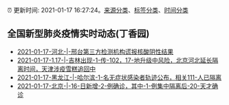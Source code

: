 :alarm_clock: 更新时间: 2021-01-17 16:27:24。[来源分类](../README.md)、[标签分类](../TAGS.md)、[时间分类](../TIMELINE.md)

## 全国新型肺炎疫情实时动态(丁香园)




- [2021-01-17-河北-|-邢台第三方检测机构谎报核酸阴性结果](http://app.cctv.com/special/cportal/detail/arti/index.html?id=ArtirAwKqTIVlmB8yiAPLqoP210117&isfromapp=1) 
- [2021-01-17-1.17-|-吉林出现-1-传-102，17-地升级中风险，北京河北延长隔离时间，天津涉疫雪糕追回中]() 
- [2021-01-17-黑龙江-|-哈尔滨-1-名无症状感染者轨迹公布，相关111-人已隔离](http://app.cctv.com/special/cportal/detail/arti/index.html?id=Arti4Pzn7z4O3f8XJcrFT0yF210117&isfromapp=1) 
- [2021-01-17-北京-|-16-日新增-2-例确诊，其中-1-例集中隔离后-20-天才确诊](http://app.cctv.com/special/cportal/detail/arti/index.html?id=ArtigroyPOE4UG9B5rPH8GuU210117&isfromapp=1) 